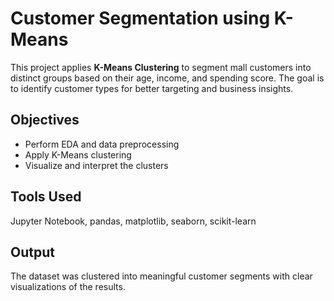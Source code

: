 # Customer Segmentation using K-Means

This project applies **K-Means Clustering** to segment mall customers into distinct groups based on their age, income, and spending score. The goal is to identify customer types for better targeting and business insights.

## Objectives
- Perform EDA and data preprocessing
- Apply K-Means clustering
- Visualize and interpret the clusters

## Tools Used
Jupyter Notebook, pandas, matplotlib, seaborn, scikit-learn

## Output
The dataset was clustered into meaningful customer segments with clear visualizations of the results.
